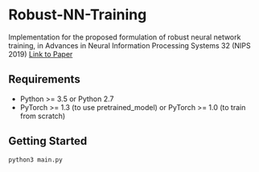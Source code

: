 # Robust-NN-Training
 
Implementation for the proposed formulation of robust neural network training, in Advances in Neural Information Processing Systems 32 (NIPS 2019) [Link to Paper](https://papers.nips.cc/paper/9631-solving-a-class-of-non-convex-min-max-games-using-iterative-first-order-methods)

## Requirements
- Python >= 3.5 or Python 2.7
- PyTorch >= 1.3 (to use pretrained_model) or PyTorch >= 1.0 (to train from scratch)

## Getting Started
```
python3 main.py
```